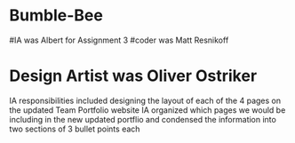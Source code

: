 # Bumble-Bee

#IA was Albert for Assignment 3
#coder was Matt Resnikoff 
# Design Artist was Oliver Ostriker 

IA responsibilities included designing the layout of each of the 4 pages on the updated Team Portfolio website
IA organized which pages we would be including in the new updated portflio and condensed the information into two sections of 3 bullet points each 
